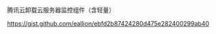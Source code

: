 <p>腾讯云卸载云服务器监控组件（含轻量）</p><p><a href="https://gist.github.com/eallion/ebfd2b87424280d475e282400299ab40" target="_blank" rel="nofollow noopener" translate="no"><span class="invisible">https://</span><span class="ellipsis">gist.github.com/eallion/ebfd2b</span><span class="invisible">87424280d475e282400299ab40</span></a></p>